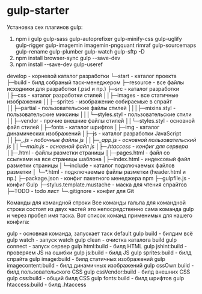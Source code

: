 # gulp-starter
Установка сех плагинов gulp:
1. npm i gulp gulp-sass gulp-autoprefixer gulp-minify-css gulp-uglify gulp-rigger gulp-imagemin imagemin-pngquant rimraf gulp-sourcemaps gulp-rename gulp-plumber gulp-watch gulp-sftp -D
2. npm install browser-sync gulp --save-dev
3. npm install --save-dev gulp-useref

develop                     - корневой каталог разработки
└─start                     - каталог проекта
 ├─build                    - билд собраный таск-менеджером
 ├─resource                 - все файлы исходники для разработки (.psd и пр.)
 ├─src                      - каталог разработки
 │├─css                     - каталог разработки стилей
 ││├─images                 - все статичные изображения
 ││├─sprites                - изображение собираемые в спрайт
 ││├─partial                - пользовательские файлы стилей
 │││├─mixins.styl           - пользовательские миксины
 │││└─styles.styl           - пользовательские стили
 ││├─vendor                 - прочие внешние файлы стилей
 ││└─styles.styl            - основной файл стилей
 │├─fonts                   - каталог шрифтов
 │├─img                     - каталог динамических изображений
 │├─js                      - каталог разработки JavaScript
 ││├─_*.js                  - побочные файлы js
 ││├─_app.js               - основной пользовательский js
 ││└─main.js                - основной файл js
 │├─.htaccess               - конфиг для сервера
 │├─*.html                  - файлы разметки страницы
 │├─pages.html              - файл со ссылками на все страницы шаблона
 │├─index.html              - индексовый файл разметки страницы
 │└─include                 - каталог подключаемых файлов разметки
 │ └─*.html                 - подключаемые файлы разметки (header.html и пр.)
 ├─package.json             - конфиг пакетного менеджера npm
 ├─gulpfile.js              - конфиг Gulp
 ├─stylus.template.mustache - маска для чтения спрайтов
 ├─TODO                     - todo лист
 └─.gitignore               - конфиг для Git

 Команды для командной строки
 Все команды гальпа для командной строки состоят из двух частей это непосредственно сама команда gulp и через пробел имя таска. Вот список команд применимых для нашего конфига:

 gulp - основная команда, запускает таск default
 gulp build - билдим всё
 gulp watch - запуск watch
 gulp clean - очистка каталога build
 gulp connect - запуск сервер
 gulp html:build - билд HTML
 gulp jshint:build - проверяем JS на ошибки
 gulp js:build - билд JS
 gulp sprites:build - билд спрайта
 gulp image:build - билд статичных изображений
 gulp imagecontent:build - билд динамичных изображений
 gulp cssOwn:build - билд пользовательского CSS
 gulp cssVendor:build - билд внешних CSS
 gulp css:build - общий билд CSS
 gulp fonts:build - билд шрифтов
 gulp htaccess:build - билд .htaccess
